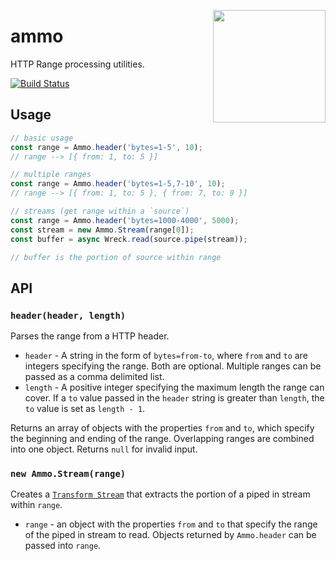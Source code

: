 <a href="http://hapijs.com"><img src="https://github.com/hapijs/assets/blob/master/images/family.svg" width="180px" align="right" /></a>

# ammo

HTTP Range processing utilities.

[![Build Status](https://secure.travis-ci.org/hapijs/ammo.png)](http://travis-ci.org/hapijs/ammo)

## Usage

```js
// basic usage
const range = Ammo.header('bytes=1-5', 10);
// range --> [{ from: 1, to: 5 }]

// multiple ranges
const range = Ammo.header('bytes=1-5,7-10', 10);
// range --> [{ from: 1, to: 5 }, { from: 7, to: 9 }]

// streams (get range within a `source`)
const range = Ammo.header('bytes=1000-4000', 5000);
const stream = new Ammo.Stream(range[0]);
const buffer = async Wreck.read(source.pipe(stream));

// buffer is the portion of source within range
```

## API

### `header(header, length)`

Parses the range from a HTTP header.

* `header` - A string in the form of `bytes=from-to`, where `from` and `to` are
integers specifying the range. Both are optional. Multiple ranges can be passed
as a comma delimited list.
* `length` - A positive integer specifying the maximum length the range can
cover. If a `to` value passed in the `header` string is greater than `length`,
the `to` value is set as `length - 1`.

Returns an array of objects with the properties `from` and `to`, which specify
the beginning and ending of the range. Overlapping ranges are combined into one
object. Returns `null` for invalid input.

### `new Ammo.Stream(range)`

Creates a [`Transform Stream`](https://nodejs.org/api/stream.html) that extracts
the portion of a piped in stream within `range`.
* `range` - an object with the properties `from` and `to` that specify the range
of the piped in stream to read. Objects returned by `Ammo.header` can be passed
into `range`.
